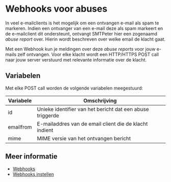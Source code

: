 # Webhooks voor abuses

In veel e-mailclients is het mogelijk om een ontvangen e-mail als spam te markeren.
Indien een ontvanger van een e-mail deze als spam markeert en de e-mailclient dit
ondersteunt, ontvangt SMTPeter hier een zogenaamd *abuse report* over. Hierin wordt
beschreven over welke email de klacht gaat. 

Met een Webhook kun je meldingen over deze *abuse reports* voor jouw e-mails zelf ontvangen.
Voor elke klacht wordt een HTTP/HTTPS POST call naar jouw server
verstuurd met relevante informatie over de klacht.

## Variabelen

Met elke POST call worden de volgende variabelen meegestuurd:

| Variabele | Omschrijving                                              |
|-----------|-----------------------------------------------------------|
| id        | Unieke identifier van het bericht dat een abuse triggerde |
| emailfrom | E-mailaddres van de email client die de klacht indient    |
| mime      | MIME versie van het ontvangen bericht                     |

## Meer informatie

* [Webhooks](./webhooks)
* [Webhooks instellen](./webhook-setup)
